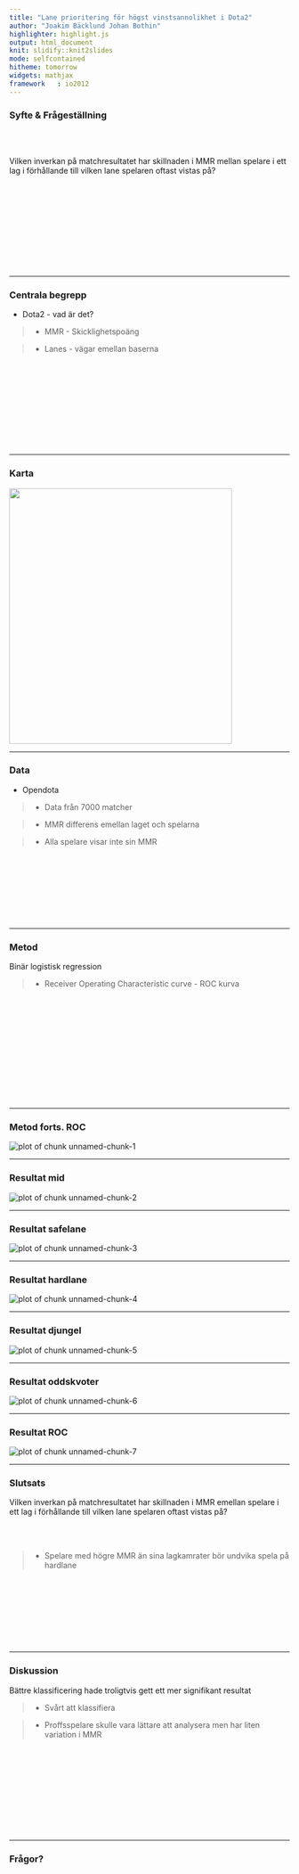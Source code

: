```yaml
---
title: "Lane prioritering för högst vinstsannolikhet i Dota2"
author: "Joakim Bäcklund Johan Bothin"
highlighter: highlight.js
output: html_document
knit: slidify::knit2slides
mode: selfcontained
hitheme: tomorrow
widgets: mathjax
framework   : io2012
---
```


<style>
.title-slide {
  background-color: #FFFFFF; /* #EDE0CF; ; #CA9F9D*/
}
.title-slide  {
  color: #000000;
}

  .reveal h3 {
      color: #c1d192;
      text-align: left;
      padding-bottom: 10px;
      font-family: Impact, sans-serif;
  }
  .reveal h4 {
      color: #c1d192;
      text-align: left;
      padding-bottom: 10px;
      font-family: Impact, sans-serif;
  }
  .reveal h5 {
      color: #c1d192;
      text-align: left;
      padding-bottom: 10px;
      font-family: Impact, sans-serif;
  }
</style>





### Syfte & Frågeställning

<br><br>

Vilken inverkan på matchresultatet har skillnaden i MMR mellan spelare i
ett lag i förhållande till vilken lane spelaren oftast vistas på?


 
<br><br><br><br><br><br><br><br><br>

---

### Centrala begrepp

  - Dota2 - vad är det?

> - MMR - Skicklighetspoäng

> - Lanes - vägar emellan baserna

<br><br><br><br><br><br><br><br><br>

---

### Karta

<img src="minimap.jpg" height="459px" width="400px" />

---

### Data

   - Opendota

>  - Data från 7000 matcher

>  - MMR differens emellan laget och spelarna

>  - Alla spelare visar inte sin MMR


<br><br><br><br><br><br><br>

---

### Metod

Binär logistisk regression

>  - Receiver Operating Characteristic curve - ROC kurva 


<br><br><br><br><br><br><br><br><br><br><br>

---

### Metod forts. ROC

![plot of chunk unnamed-chunk-1](assets/fig/unnamed-chunk-1-1.png)

---

### Resultat mid

![plot of chunk unnamed-chunk-2](assets/fig/unnamed-chunk-2-1.png)

---

### Resultat safelane

![plot of chunk unnamed-chunk-3](assets/fig/unnamed-chunk-3-1.png)

----

### Resultat hardlane

![plot of chunk unnamed-chunk-4](assets/fig/unnamed-chunk-4-1.png)

---

### Resultat djungel

![plot of chunk unnamed-chunk-5](assets/fig/unnamed-chunk-5-1.png)

---

### Resultat oddskvoter

![plot of chunk unnamed-chunk-6](assets/fig/unnamed-chunk-6-1.png)

---

### Resultat ROC

![plot of chunk unnamed-chunk-7](assets/fig/unnamed-chunk-7-1.png)

---

### Slutsats

Vilken inverkan på matchresultatet har skillnaden i MMR emellan spelare i ett lag i förhållande till vilken lane spelaren oftast vistas på?

<br><br>

>  - Spelare med högre MMR än sina lagkamrater bör undvika spela på hardlane

<br><br><br><br><br><br><br>

---

### Diskussion

Bättre klassificering hade troligtvis gett ett mer signifikant resultat

>  - Svårt att klassifiera

>  - Proffsspelare skulle vara lättare att analysera men har liten variation i MMR

<br><br><br><br><br><br><br><br><br>

---
### Frågor?
<br><br><br><br><br><br><br><br><br><br><br><br><br><br>






